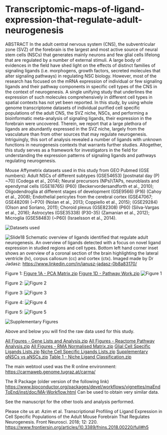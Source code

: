 # Transcriptomic-maps-of-ligand-expression-that-regulate-adult-neurogenesis

ABSTRACT In the adult central nervous system (CNS), the subventricular zone (SVZ) of the forebrain is the largest and most active source of neural stem cells (NSCs) that generates mainly neurons and few glial cells lifelong that are regulated by a number of external stimuli. A large body of evidences in the field have shed light on the effects of distinct families of signaling ligands (i.e. morphogens, growth factors, secreted molecules that alter signaling pathways) in regulating NSC biology. However, most of the research has focused on the mRNA expression of individual or few signaling ligands and their pathway components in specific cell types of the CNS in the context of neurogenesis. A single unifying study that underlines the expression of such molecules comprehensively in different cell types in spatial contexts has not yet been reported. In this study, by using whole genome transcriptome datasets of individual purified cell specific populations of the adult CNS, the SVZ niche, NSCs, and performing a bioinformatic meta-analysis of signaling ligands, their expression in the forebrain were uncovered. Therein, we report that a large plethora of ligands are abundantly expressed in the SVZ niche, largely from the vasculature than from other sources that may regulate neurogenesis. Intriguingly, this sort of analysis revealed a number of ligands with unknown functions in neurogenesis contexts that warrants further studies. Altogether, this study serves as a framework for investigators in the field for understanding the expression patterns of signaling ligands and pathways regulating neurogenesis. 


Mouse Affymetrix datasets used in this study from GEO Pubmed (GSE numbers): 
Adult NSCs of different subtypes (GSE54653) [postnatal day (P) ~70] (Codega et al., 2014); 
Neural precursors (NPs)\TAPs, neuroblasts and ependymal cells (GSE18765) (P60) (Beckervordersandforth et al., 2010); 
Oligodendroglia at different stages of development (GSE9566) (P16) (Cahoy et al., 2008); 
Endothelial pericytes from the cerebral cortex (GSE47067; GSE48209) (~P70) (Nolan et al., 2013; Coppiello et al., 2015); (GSE29284) (Olson and Soriano, 2011); 
Choroid plexus (GSE82308) (P60) (Silva-Vargas et al., 2016); 
Astrocytes (GSE35338) (P30-35) (Zamanian et al., 2012); 
Microglia (GSE58483) (~P60) (Israelsson et al., 2014). 

![Datasets used](https://user-images.githubusercontent.com/31452870/79250904-b6244c80-7e7f-11ea-85a7-74892c326d12.jpg)



![Slide18](https://user-images.githubusercontent.com/31452870/79250952-cccaa380-7e7f-11ea-8cda-fbd971aa3dd5.PNG)
Schematic overview of ligands identified that regulate adult neurogenesis. An overview of ligands detected with a focus on novel ligand expression in studied regions and cell types. Bottom left hand corner inset shows an overview of a coronal section of the brain highlighting the lateral ventricle (lv), corpus callosum (cc) and cortex (ctx). Imaged made by Dr Jadasz: https://www.linkedin.com/in/janusz-jadasz-0b8a83170/



Figure 1: 
[Figure 1A - PCA Matrix.zip](https://github.com/Gliogenesis/Transcriptomic-maps-of-ligand-expression-that-regulate-adult-neurogenesis/files/4476646/Figure.1A.-.PCA.Matrix.zip)
[Figure 1D -  Pathway Work.zip](https://github.com/Gliogenesis/Transcriptomic-maps-of-ligand-expression-that-regulate-adult-neurogenesis/files/4476647/Figure.1D.-.Pathway.Work.zip)
![Figure 1](https://user-images.githubusercontent.com/31452870/79250913-bb819700-7e7f-11ea-9b1a-abb578725c23.PNG)




Figure 2:
![Figure 2](https://user-images.githubusercontent.com/31452870/79250921-c0dee180-7e7f-11ea-8145-91cd174a618b.PNG)




Figure 3:
![Figure 3](https://user-images.githubusercontent.com/31452870/79250927-c2a8a500-7e7f-11ea-81a1-88d59da84243.PNG)




Figure 4:
![Figure 4](https://user-images.githubusercontent.com/31452870/79250934-c50aff00-7e7f-11ea-8c1a-6ed7f6653e32.PNG)



Figure 5:
![Figure 5](https://user-images.githubusercontent.com/31452870/79250941-c805ef80-7e7f-11ea-870c-412d04f1a292.PNG)





![Supplementary Figures](https://user-images.githubusercontent.com/31452870/79250959-cf2cfd80-7e7f-11ea-9d8a-c7d2a373bfdc.PNG)





Above and below you will find the raw data used for this study. 

[All Figures - Gene Lists and Analysis.zip](https://github.com/Gliogenesis/Transcriptomic-maps-of-ligand-expression-that-regulate-adult-neurogenesis/files/4476643/All.Figures.-.Gene.Lists.and.Analysis.zip)
[All Figures - Reactome Pathway Analysis.zip](https://github.com/Gliogenesis/Transcriptomic-maps-of-ligand-expression-that-regulate-adult-neurogenesis/files/4476644/All.Figures.-.Reactome.Pathway.Analysis.zip)
[All Figures - RMA Normalised Matrix.zip](https://github.com/Gliogenesis/Transcriptomic-maps-of-ligand-expression-that-regulate-adult-neurogenesis/files/4476645/All.Figures.-.RMA.Normalised.Matrix.zip)
[Glial Cell Specific Ligands Lists.zip](https://github.com/Gliogenesis/Transcriptomic-maps-of-ligand-expression-that-regulate-adult-neurogenesis/files/4476650/Glial.Cell.Specific.Ligands.Lists.zip)
[Niche Cell Specific Ligands Lists.zip](https://github.com/Gliogenesis/Transcriptomic-maps-of-ligand-expression-that-regulate-adult-neurogenesis/files/4476651/Niche.Cell.Specific.Ligands.Lists.zip)
[Supplementary qNSCs vs aNSCs.zip](https://github.com/Gliogenesis/Transcriptomic-maps-of-ligand-expression-that-regulate-adult-neurogenesis/files/4476652/Supplementary.qNSCs.vs.aNSCs.zip)
[Table 1 - Niche Ligand Classification.zip](https://github.com/Gliogenesis/Transcriptomic-maps-of-ligand-expression-that-regulate-adult-neurogenesis/files/4476654/Table.1.-.Niche.Ligand.Classification.zip)

The main webtool used was the R online environment: 
https://carmaweb.genome.tugraz.at/carma/

The R Package (older version of the following link)
https://www.bioconductor.org/packages/devel/workflows/vignettes/maEndToEnd/inst/doc/MA-Workflow.html
Can be used to obtain very similar data. 

See the manuscript for the other tools and analysis performed. 

Please cite us at: 
Azim et al. Transcriptional Profiling of Ligand Expression in Cell Specific Populations of the Adult Mouse Forebrain That Regulates Neurogenesis. Front Neurosci. 2018; 12: 220.
https://www.frontiersin.org/articles/10.3389/fnins.2018.00220/full#h5
